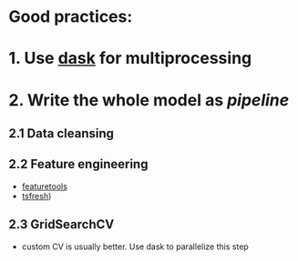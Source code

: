 # Good practices:

# 1. Use [dask](https://dask.org/) for multiprocessing  
# 2. Write the whole model as *pipeline*  
## 2.1 Data cleansing  
## 2.2 Feature engineering 
- [featuretools](https://github.com/Featuretools/featuretools)
- [tsfresh](https://tsfresh.readthedocs.io/en/latest/))  
## 2.3 GridSearchCV 
- custom CV is usually better. Use dask to parallelize this step  
